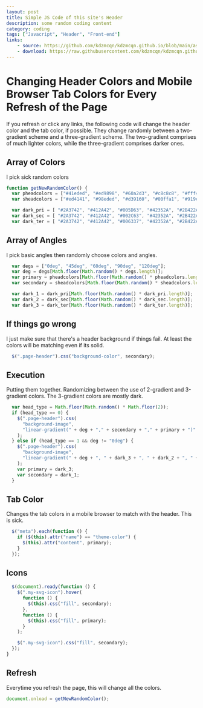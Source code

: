 ```yaml
---
layout: post
title: Simple JS Code of this site's Header
description: some random coding content
category: coding
tags: ["Javacript", "Header", "Front-end"]
links:
    - source: https://github.com/kdzmcqn/kdzmcqn.github.io/blob/main/assets/js/randomHeaderColor.js
    - download: https://raw.githubusercontent.com/kdzmcqn/kdzmcqn.github.io/main/assets/js/randomHeaderColor.js
---
```


# Changing Header Colors and Mobile Browser Tab Colors for Every Refresh of the Page
If you refresh or click any links, the following code will change the header color and the tab color, if possible.
They change randomly between a two-gradient scheme and a three-gradient scheme. The two-gradient comprises of much lighter colors,
while the three-gradient comprises darker ones.
## Array of Colors
I pick sick random colors

```js
function getNewRandomColor() {
  var pheadcolors = ["#41eded", "#ed9898", "#60a2d3", "#c8c8c8", "#fff491"];
  var sheadcolors = ["#ed4141", "#98eded", "#d39160", "#00ffa1", "#919cff"];

  var dark_pri = [ "#2A3742", "#412A42", "#005D63", "#42352A", "#2B422A", "#438066", "#A6FFFD", "#FDA6FF", "#FFFDA6", ];
  var dark_sec = [ "#2A3742", "#412A42", "#002C63", "#42352A", "#2B422A", "#437C80", "#A6FFFD", "#FDA6FF", "#FFFDA6", ];
  var dark_ter = [ "#2A3742", "#412A42", "#006337", "#42352A", "#2B422A", "#438047", "#A6FFFD", "#FDA6FF", "#FFFDA6", ];
```
## Array of Angles
I pick basic angles then randomly choose colors and angles.

```js
  var degs = ["0deg", "45deg", "60deg", "90deg", "120deg"];
  var deg = degs[Math.floor(Math.random() * degs.length)];
  var primary = pheadcolors[Math.floor(Math.random() * pheadcolors.length)];
  var secondary = sheadcolors[Math.floor(Math.random() * sheadcolors.length)];

  var dark_1 = dark_pri[Math.floor(Math.random() * dark_pri.length)];
  var dark_2 = dark_sec[Math.floor(Math.random() * dark_sec.length)];
  var dark_3 = dark_ter[Math.floor(Math.random() * dark_ter.length)];
```

## If things go wrong
I just make sure that there's a header background if things fail. At least the colors will be matching even if its solid.

```js
  $(".page-header").css("background-color", secondary);
```
## Execution
Putting them together. Randomizing between the use of 2-gradient and 3-gradient colors. The 3-gradient colors are mostly dark.

```js
  var head_type = Math.floor(Math.random() * Math.floor(2));
  if (head_type == 0) {
    $(".page-header").css(
      "background-image",
      "linear-gradient(" + deg + "," + secondary + "," + primary + ")"
    );
  } else if (head_type == 1 && deg != "0deg") {
    $(".page-header").css(
      "background-image",
      "linear-gradient(" + deg + ", " + dark_3 + ", " + dark_2 + ", " + dark_1 + ")"
    );
    var primary = dark_3;
    var secondary = dark_1;
  }
```

## Tab Color
Changes the tab colors in a mobile browser to match with the header. This is sick.

```js
  $("meta").each(function () {
    if ($(this).attr("name") == "theme-color") {
      $(this).attr("content", primary);
    }
  });
```

## Icons

```js
  $(document).ready(function () {
    $(".my-svg-icon").hover(
      function () {
        $(this).css("fill", secondary);
      },
      function () {
        $(this).css("fill", primary);
      }
    );

    $(".my-svg-icon").css("fill", secondary);
  });
}
```

## Refresh
Everytime you refresh the page, this will change all the colors.

```js
document.onload = getNewRandomColor();
```